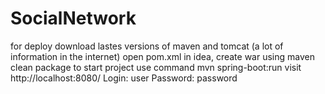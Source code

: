 # SocialNetwork
for deploy download lastes versions of maven and tomcat (a lot of information in the internet)
open pom.xml in idea, create war using maven clean package
to start project use command mvn spring-boot:run
visit http://localhost:8080/
Login: user
Password: password
